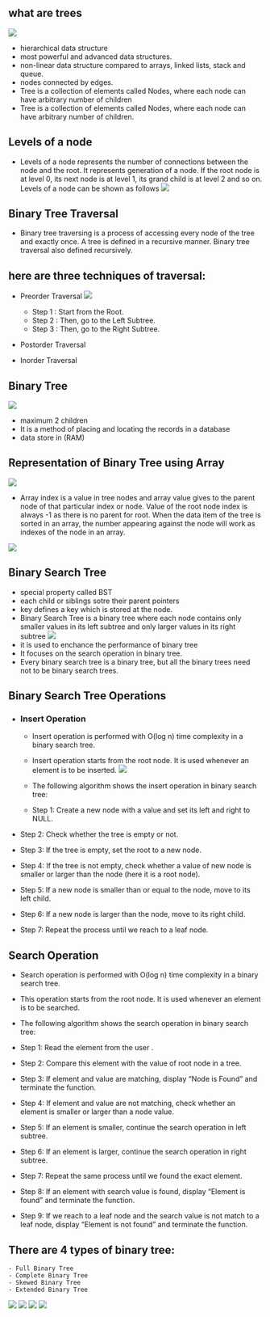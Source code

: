 ## what are trees
![](https://www.tutorialride.com/images/data-structures/structure-of-tree.jpeg)
- hierarchical data structure
- most powerful and advanced data structures.
- non-linear data structure compared to arrays, linked lists, stack and queue.
- nodes connected by edges.
- Tree is a collection of elements called Nodes, where each node can have arbitrary number of children
- Tree is a collection of elements called Nodes, where each node can have arbitrary number of children. 


## Levels of a node
- Levels of a node represents the number of connections between the node and the root. It represents generation of a node. If the root node is at level 0, its next node is at level 1, its grand child is at level 2 and so on. Levels of a node can be shown as follows
![](https://www.tutorialride.com/images/data-structures/levels-of-tree.jpeg)

## Binary Tree Traversal
- Binary tree traversing is a process of accessing every node of the tree and exactly once. A tree is defined in a recursive manner. Binary tree traversal also defined recursively. 

## here are three techniques of traversal:
- Preorder Traversal
	![](https://www.tutorialride.com/images/data-structures/preorder-traversal.jpeg)
	- Step 1 : Start from the Root.
	- Step 2 : Then, go to the Left Subtree.
	- Step 3 : Then, go to the Right Subtree.

- Postorder Traversal
- Inorder Traversal


## Binary Tree
![](https://www.tutorialride.com/images/data-structures/binary-tree.jpeg)
- maximum 2 children
- It is a method of placing and locating the records in a database
- data store in (RAM)

## Representation of Binary Tree using Array
![](https://www.tutorialride.com/images/data-structures/binary-tree-using-array.jpeg)

- Array index is a value in tree nodes and array value gives to the parent node of that particular index or node. Value of the root node index is always -1 as there is no parent for root. When the data item of the tree is sorted in an array, the number appearing against the node will work as indexes of the node in an array.

![](https://www.tutorialride.com/images/data-structures/location-number-array-tree.jpeg)

## Binary Search Tree
- special property called BST
- each child or siblings sotre their parent pointers
- key defines a key which is stored at the node.
- Binary Search Tree is a binary tree where each node contains only smaller values in its left subtree and only larger values in its right subtree
![](https://www.tutorialride.com/images/data-structures/binary-search-tree.jpeg)
- it is used to enchance the performance of binary tree
- It focuses on the search operation in binary tree.
- Every binary search tree is a binary tree, but all the binary trees need not to be binary search trees.

## Binary Search Tree Operations
- ### Insert Operation
	- Insert operation is performed with O(log n) time complexity in a binary search tree.
	- Insert operation starts from the root node. It is used whenever an element is to be inserted.
![](https://www.tutorialride.com/images/data-structures/insert-operation.jpeg)

	- The following algorithm shows the insert operation in binary search tree:
	- Step 1: Create a new node with a value and set its left and right to NULL. 

- Step 2: Check whether the tree is empty or not. 

- Step 3: If the tree is empty, set the root to a new node. 

- Step 4: If the tree is not empty, check whether a value of new node is smaller or larger than the node (here it is a root node).

- Step 5: If a new node is smaller than or equal to the node, move to its left child. 

- Step 6: If a new node is larger than the node, move to its right child. 

- Step 7: Repeat the process until we reach to a leaf node.

## Search Operation
- Search operation is performed with O(log n) time complexity in a binary search tree.
- This operation starts from the root node. It is used whenever an element is to be searched.
- The following algorithm shows the search operation in binary search tree:
- Step 1: Read the element from the user .

- Step 2: Compare this element with the value of root node in a tree. 

- Step 3: If element and value are matching, display “Node is Found” and terminate the function. 

- Step 4: If element and value are not matching, check whether an element is smaller or larger than a node value. 

- Step 5: If an element is smaller, continue the search operation in left subtree. 

- Step 6: If an element is larger, continue the search operation in right subtree.

- Step 7: Repeat the same process until we found the exact element. 

- Step 8: If an element with search value is found, display “Element is found” and terminate the function. 

- Step 9: If we reach to a leaf node and the search value is not match to a leaf node, display “Element is not found” and terminate the function.

## There are 4 types of binary tree:
	- Full Binary Tree
	- Complete Binary Tree
	- Skewed Binary Tree
	- Extended Binary Tree
![](https://bcastudyguide.files.wordpress.com/2020/07/img_20200720_091915.jpg)
![](https://bcastudyguide.files.wordpress.com/2020/07/img_20200720_091957.jpg)
![](https://bcastudyguide.files.wordpress.com/2020/07/img_20200720_091939.jpg)
![](https://bcastudyguide.files.wordpress.com/2020/07/img_20200720_091925.jpg)


 
